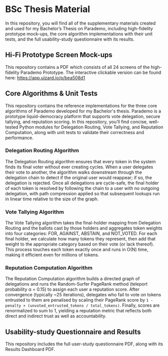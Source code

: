 # BSc Thesis Material
In this repository, you will find all of the supplementary materials created and used for my Bachelor’s Thesis on Parademo, including high-fidelity prototype mock-ups, the core algorithm implementations with their unit tests, and the full usability-study questionnaire with its results.


## Hi-Fi Prototype Screen Mock-ups
This repository contains a PDF which consists of all 24 screens of the high-fidelity Parademo Prototype. The interactive clickable version can be found here: https://app.uizard.io/p/bea508d1
 

## Core Algorithms & Unit Tests
This repository contains the reference implementations for the three core algorithms of Parademo developed for my Bachelor's thesis. Parademo is a prototype liquid-democracy platform that supports vote delegation, secure tallying, and reputation scoring. In this repository, you’ll find concise, well-tested Python modules for Delegation Routing, Vote Tallying, and Reputation Computation, along with unit tests to validate their correctness and performance.

### Delegation Routing Algorithm
The Delegation Routing algorithm ensures that every token in the system finds its final voter without ever creating cycles. When a user delegates their vote to another, the algorithm walks downstream through the delegation chain to detect if the original user would reappear; if so, the delegation is rejected. Once all delegations are cycle-safe, the final holder of each token is resolved by following the chain to a user with no outgoing delegation, with path compression applied so that subsequent lookups run in linear time relative to the size of the graph.

### Vote Tallying Algorithm
The Vote Tallying algorithm takes the final-holder mapping from Delegation Routing and the ballots cast by those holders and aggregates token weights into four categories: FOR, AGAINST, ABSTAIN, and NOT_VOTED. For each final holder, we calculate how many tokens they represent, then add that weight to the appropriate category based on their vote (or lack thereof). This process touches each token exactly once and runs in O(N) time, making it efficient even for millions of tokens.

### Reputation Computation Algorithm
The Reputation Computation algorithm builds a directed graph of delegations and runs the Random-Surfer PageRank method (teleport probability α = 0.15) to assign each user a reputation score. After convergence (typically ~25 iterations), delegates who fail to vote on tokens entrusted to them are penalised by scaling their PageRank score by `1 - penalty × (unvoted_entrusted_tokens / total_tokens)`. Finally, scores are renormalized to sum to 1, yielding a reputation metric that reflects both direct and indirect trust as well as accountability.  


## Usability-study Questionnaire and Results
This repository includes the full user-study questionnaire PDF, along with its Results Dashboard PDF. 
